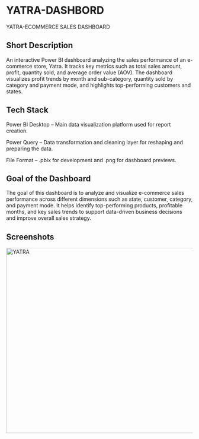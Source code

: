 # YATRA-DASHBORD
YATRA-ECOMMERCE SALES DASHBOARD
## Short Description
An interactive Power BI dashboard analyzing the sales performance of an e-commerce store, Yatra. It tracks key metrics such as total sales amount, profit, quantity sold, and average order value (AOV). The dashboard visualizes profit trends by month and sub-category, quantity sold by category and payment mode, and highlights top-performing customers and states.
## Tech Stack
Power BI Desktop – Main data visualization platform used for report creation.

Power Query – Data transformation and cleaning layer for reshaping and preparing the data.

File Format – .pbix for development and .png for dashboard previews.
## Goal of the Dashboard
The goal of this dashboard is to analyze and visualize e-commerce sales performance across different dimensions such as state, customer, category, and payment mode. It helps identify top-performing products, profitable months, and key sales trends to support data-driven business decisions and improve overall sales strategy.

## Screenshots

<img width="887" height="499" alt="YATRA" src="https://github.com/user-attachments/assets/b48317df-d908-47b3-a23f-75819c75df5c" />
